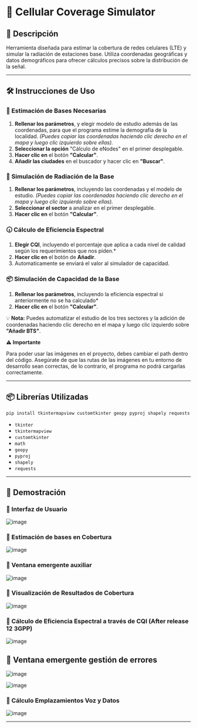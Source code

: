 # 📡 Cellular Coverage Simulator

## 🚀 Descripción
Herramienta diseñada para estimar la cobertura de redes celulares (LTE) y simular la radiación de estaciones base. Utiliza coordenadas geográficas y datos demográficos para ofrecer cálculos precisos sobre la distribución de la señal.

---

## 🛠️ Instrucciones de Uso

### 📍 Estimación de Bases Necesarias
1. **Rellenar los parámetros**, y elegir modelo de estudio además de las coordenadas, para que el programa estime la demografía de la localidad. *(Puedes copiar las coordenadas haciendo clic derecho en el mapa y luego clic izquierdo sobre ellas).*  
2. **Seleccionar la opción** "Cálculo de eNodes" en el primer desplegable.  
3. **Hacer clic en** el botón **"Calcular"**.  
4. **Añadir las ciudades** en el buscador y hacer clic en **"Buscar"**.  

### 📡 Simulación de Radiación de la Base
1. **Rellenar los parámetros**, incluyendo las coordenadas y el modelo de estudio. *(Puedes copiar las coordenadas haciendo clic derecho en el mapa y luego clic izquierdo sobre ellas).*  
2. **Seleccionar el sector** a analizar en el primer desplegable.  
3. **Hacer clic en** el botón **"Calcular"**.

### 🕡 Cálculo de Eficiencia Espectral
1. **Elegir CQI**, incluyendo el porcentaje que aplica a cada nivel de calidad según los requerimientos que nos piden.*
2. **Hacer clic en** el botón de **Añadir**.
3. Automaticamente se enviará el valor al simulador de capacidad.

### 📦 Simulación de Capacidad de la Base
1. **Rellenar los parámetros**, incluyendo la eficiencia espectral si anteriormente no se ha calculado*  
3. **Hacer clic en** el botón **"Calcular"**.

💡 **Nota:** Puedes automatizar el estudio de los tres sectores y la adición de coordenadas haciendo clic derecho en el mapa y luego clic izquierdo sobre **"Añadir BTS"**.  

⚠️ **Importante** <br/>

Para poder usar las imágenes en el proyecto, debes cambiar el path dentro del código. Asegúrate de que las rutas de las imágenes en tu entorno de desarrollo sean correctas, de lo contrario, el programa no podrá cargarlas correctamente.

---

## 📦 Librerías Utilizadas
```bash
pip install tkintermapview customtkinter geopy pyproj shapely requests
```
- `tkinter`  
- `tkintermapview`  
- `customtkinter`  
- `math`  
- `geopy`  
- `pyproj`  
- `shapely`  
- `requests`  

---

## 🎥 Demostración
### 🔹 Interfaz de Usuario
![image](https://github.com/user-attachments/assets/1e556c10-53c1-46f1-8d96-0a991e9ba9a5)

### 🔹 Estimación de bases en Cobertura
![image](https://github.com/user-attachments/assets/affa2a6d-3fee-4b7e-be85-b18abe581454)

### 🔹 Ventana emergente auxiliar
![image](https://github.com/user-attachments/assets/2ba80318-d9f3-4ec7-864a-2ef85c0db97d)

### 🔹 Visualización de Resultados de Cobertura
![image](https://github.com/user-attachments/assets/ec0525af-1576-4fc2-8912-9a7560973083)

### 🔹 Cálculo de Eficiencia Espectral a través de CQI (After release 12 3GPP)
![image](https://github.com/user-attachments/assets/5b4b5d11-de4b-4840-97fd-45af243319b4)

## 🔹 Ventana emergente gestión de errores
![image](https://github.com/user-attachments/assets/439c73c4-8846-422e-b08c-8aa277590e61)

![image](https://github.com/user-attachments/assets/57e6bd71-7d81-4088-9ad4-1942ca367c47)

### 🔹 Cálculo Emplazamientos Voz y Datos
![image](https://github.com/user-attachments/assets/a062a77c-ba4c-4d4d-a95a-f8336b2790f5)

---



